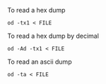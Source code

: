 To read a hex dump

`od -tx1 < FILE`

To read a hex dump by decimal

`od -Ad -tx1 < FILE`

To read an ascii dump

`od -ta < FILE`
